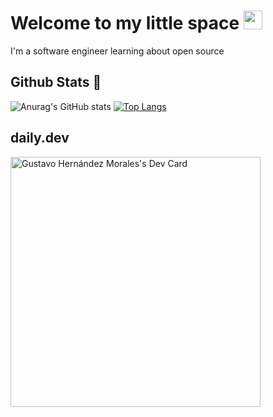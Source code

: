 # Welcome to my little space <img src="https://raw.githubusercontent.com/MartinHeinz/MartinHeinz/master/wave.gif" width="30px"> ###
I'm a software engineer learning about open source

## Github Stats :pushpin:
![Anurag's GitHub stats](https://github-readme-stats.vercel.app/api?username=iGusky&show_icons=true&hide=stars&theme=ayu-mirage&hide_border=true&count_private=true)
[![Top Langs](https://github-readme-stats.vercel.app/api/top-langs/?username=iGusky&layout=compact&theme=ayu-mirage&hide_border=true&count_private=true)](https://github.com/anuraghazra/github-readme-stats)

## daily.dev
<a href="https://app.daily.dev/Gusky"><img src="https://api.daily.dev/devcards/7e08a6b3a9d8418e801faac8ba0b9f5c.png?r=ogg" width="400" alt="Gustavo Hernández Morales's Dev Card"/></a>
